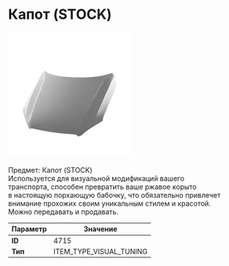 # Капот (STOCK)

![Item Image](../img/4715.webp?raw=true)

Предмет: Капот (STOCK)<br>Используется для визуальной модификаций вашего<br>транспорта, способен превратить ваше ржавое корыто<br>в настоящую порхающую бабочку, что обязательно привлечет<br>внимание прохожих своим уникальным стилем и красотой.<br>Можно передавать и продавать.


| Параметр | Значение |
|----------|----------|
| **ID** | 4715 |
| **Тип** | ITEM_TYPE_VISUAL_TUNING |

